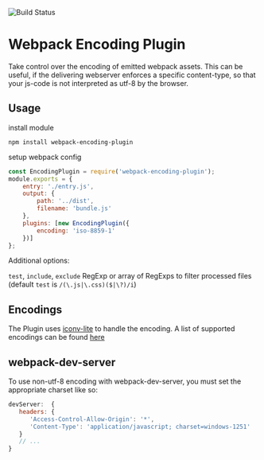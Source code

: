 ![Build Status](https://travis-ci.org/quackes/webpack-encoding-plugin.svg?branch=master)

# Webpack Encoding Plugin

Take control over the encoding of emitted webpack assets.
This can be useful, if the delivering webserver enforces a specific content-type,
so that your js-code is not interpreted as utf-8 by the browser.

## Usage

install module

    npm install webpack-encoding-plugin

setup webpack config

``` javascript
const EncodingPlugin = require('webpack-encoding-plugin');
module.exports = {
    entry: './entry.js',
    output: {
        path: '../dist',
        filename: 'bundle.js'
    },
    plugins: [new EncodingPlugin({
        encoding: 'iso-8859-1'
    })]
};
```

Additional options:

`test`, `include`, `exclude` RegExp or array of RegExps to filter processed files
(default `test` is `/(\.js|\.css)($|\?)/i`)

## Encodings

The Plugin uses [iconv-lite](https://www.npmjs.com/package/iconv-lite) to handle the encoding.
A list of supported encodings can be found [here](https://github.com/ashtuchkin/iconv-lite/wiki/Supported-Encodings)

## webpack-dev-server

To use non-utf-8 encoding with webpack-dev-server, you must set the appropriate charset like so:

``` JavaScript
devServer:  {
   headers: {
      'Access-Control-Allow-Origin': '*',
      'Content-Type': 'application/javascript; charset=windows-1251'
   }
   // ...
}
```